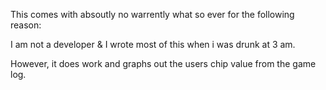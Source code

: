 This comes with absoutly no warrently what so ever for the following reason:

I am not a developer
&
I wrote most of this when i was drunk at 3 am.

However, it does work and graphs out the users chip value from the game log.